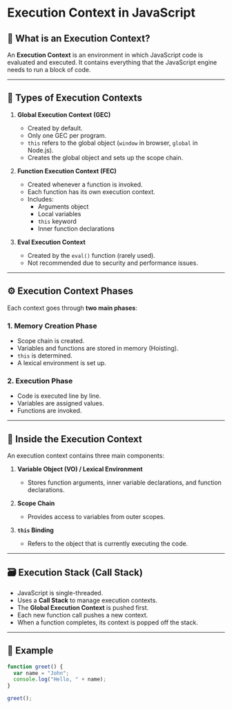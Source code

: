 # Execution Context in JavaScript

## 📌 What is an Execution Context?

An **Execution Context** is an environment in which JavaScript code is evaluated and executed. It contains everything that the JavaScript engine needs to run a block of code.

---

## 🔁 Types of Execution Contexts

1. **Global Execution Context (GEC)**  
   - Created by default.
   - Only one GEC per program.
   - `this` refers to the global object (`window` in browser, `global` in Node.js).
   - Creates the global object and sets up the scope chain.

2. **Function Execution Context (FEC)**  
   - Created whenever a function is invoked.
   - Each function has its own execution context.
   - Includes:
     - Arguments object
     - Local variables
     - `this` keyword
     - Inner function declarations

3. **Eval Execution Context**  
   - Created by the `eval()` function (rarely used).
   - Not recommended due to security and performance issues.

---

## ⚙️ Execution Context Phases

Each context goes through **two main phases**:

### 1. Memory Creation Phase
- Scope chain is created.
- Variables and functions are stored in memory (Hoisting).
- `this` is determined.
- A lexical environment is set up.

### 2. Execution Phase
- Code is executed line by line.
- Variables are assigned values.
- Functions are invoked.

---

## 🧠 Inside the Execution Context

An execution context contains three main components:

1. **Variable Object (VO) / Lexical Environment**
   - Stores function arguments, inner variable declarations, and function declarations.

2. **Scope Chain**
   - Provides access to variables from outer scopes.

3. **`this` Binding**
   - Refers to the object that is currently executing the code.

---

## 🗃️ Execution Stack (Call Stack)

- JavaScript is single-threaded.
- Uses a **Call Stack** to manage execution contexts.
- The **Global Execution Context** is pushed first.
- Each new function call pushes a new context.
- When a function completes, its context is popped off the stack.

---

## 🔄 Example

```javascript
function greet() {
  var name = "John";
  console.log("Hello, " + name);
}

greet();

